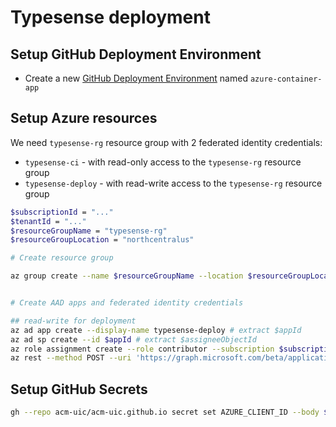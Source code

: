 # Typesense deployment

## Setup GitHub Deployment Environment

- Create a new [GitHub Deployment Environment](https://docs.github.com/en/actions/reference/environments) named `azure-container-app`

## Setup Azure resources

We need `typesense-rg` resource group with 2 federated identity credentials:

- `typesense-ci` - with read-only access to the `typesense-rg` resource group
- `typesense-deploy` - with read-write access to the `typesense-rg` resource group

```bash
$subscriptionId = "..."
$tenantId = "..."
$resourceGroupName = "typesense-rg"
$resourceGroupLocation = "northcentralus"

# Create resource group

az group create --name $resourceGroupName --location $resourceGroupLocation


# Create AAD apps and federated identity credentials

## read-write for deployment
az ad app create --display-name typesense-deploy # extract $appId
az ad sp create --id $appId # extract $assigneeObjectId
az role assignment create --role contributor --subscription $subscriptionId --assignee-object-id  $assigneeObjectId --assignee-principal-type ServicePrincipal --scope /subscriptions/$subscriptionId/resourceGroups/$resourceGroupName
az rest --method POST --uri 'https://graph.microsoft.com/beta/applications/<APPLICATION-OBJECT-ID>/federatedIdentityCredentials' --body '{"name":"typesense-deploy","issuer":"https://token.actions.githubusercontent.com","subject":"repo:acm-uic/acm-uic.github.io:environment:azure-container-app","description":"Typesense deploy","audiences":["api://AzureADTokenExchange"]}'
```

## Setup GitHub Secrets

```bash
gh --repo acm-uic/acm-uic.github.io secret set AZURE_CLIENT_ID --body $readOnlyClientId
```
